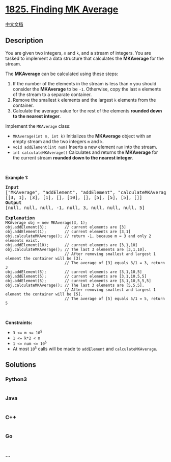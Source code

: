 # [1825. Finding MK Average](https://leetcode.com/problems/finding-mk-average)

[中文文档](/solution/1800-1899/1825.Finding%20MK%20Average/README.md)

## Description

<p>You are given two integers, <code>m</code> and <code>k</code>, and a stream of integers. You are tasked to implement a data structure that calculates the <strong>MKAverage</strong> for the stream.</p>

<p>The <strong>MKAverage</strong> can be calculated using these steps:</p>

<ol>
	<li>If the number of the elements in the stream is less than <code>m</code> you should consider the <strong>MKAverage</strong> to be <code>-1</code>. Otherwise, copy the last <code>m</code> elements of the stream to a separate container.</li>
	<li>Remove the smallest <code>k</code> elements and the largest <code>k</code> elements from the container.</li>
	<li>Calculate the average value for the rest of the elements <strong>rounded down to the nearest integer</strong>.</li>
</ol>

<p>Implement the <code>MKAverage</code> class:</p>

<ul>
	<li><code>MKAverage(int m, int k)</code> Initializes the <strong>MKAverage</strong> object with an empty stream and the two integers <code>m</code> and <code>k</code>.</li>
	<li><code>void addElement(int num)</code> Inserts a new element <code>num</code> into the stream.</li>
	<li><code>int calculateMKAverage()</code> Calculates and returns the <strong>MKAverage</strong> for the current stream <strong>rounded down to the nearest integer</strong>.</li>
</ul>

<p>&nbsp;</p>
<p><strong class="example">Example 1:</strong></p>

<pre>
<strong>Input</strong>
[&quot;MKAverage&quot;, &quot;addElement&quot;, &quot;addElement&quot;, &quot;calculateMKAverage&quot;, &quot;addElement&quot;, &quot;calculateMKAverage&quot;, &quot;addElement&quot;, &quot;addElement&quot;, &quot;addElement&quot;, &quot;calculateMKAverage&quot;]
[[3, 1], [3], [1], [], [10], [], [5], [5], [5], []]
<strong>Output</strong>
[null, null, null, -1, null, 3, null, null, null, 5]

<strong>Explanation</strong>
<code>MKAverage obj = new MKAverage(3, 1); 
obj.addElement(3);        // current elements are [3]
obj.addElement(1);        // current elements are [3,1]
obj.calculateMKAverage(); // return -1, because m = 3 and only 2 elements exist.
obj.addElement(10);       // current elements are [3,1,10]
obj.calculateMKAverage(); // The last 3 elements are [3,1,10].
                          // After removing smallest and largest 1 element the container will be [3].
                          // The average of [3] equals 3/1 = 3, return 3
obj.addElement(5);        // current elements are [3,1,10,5]
obj.addElement(5);        // current elements are [3,1,10,5,5]
obj.addElement(5);        // current elements are [3,1,10,5,5,5]
obj.calculateMKAverage(); // The last 3 elements are [5,5,5].
                          // After removing smallest and largest 1 element the container will be [5].
                          // The average of [5] equals 5/1 = 5, return 5
</code></pre>

<p>&nbsp;</p>
<p><strong>Constraints:</strong></p>

<ul>
	<li><code>3 &lt;= m &lt;= 10<sup>5</sup></code></li>
	<li><code>1 &lt;= k*2 &lt; m</code></li>
	<li><code>1 &lt;= num &lt;= 10<sup>5</sup></code></li>
	<li>At most <code>10<sup>5</sup></code> calls will be made to <code>addElement</code> and <code>calculateMKAverage</code>.</li>
</ul>


## Solutions

<!-- tabs:start -->

### **Python3**

```python

```

### **Java**

```java

```

### **C++**

```cpp

```

### **Go**

```go

```

### **...**

```

```

<!-- tabs:end -->